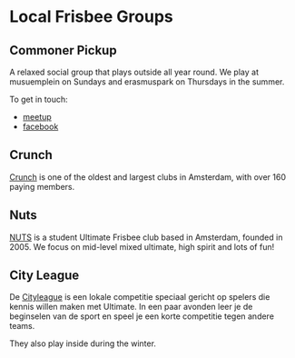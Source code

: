 
Local Frisbee Groups
====================

## Commoner Pickup

A relaxed social group that plays outside all year round. We play
at musuemplein on Sundays and erasmuspark on Thursdays in the summer.

To get in touch:

  * [meetup](https://www.meetup.com/Frisbee-Amsterdam/)
  * [facebook](https://www.facebook.com/groups/ultimate.amsterdam/about/)

## Crunch

[Crunch](http://www.crunch-ultimate.net) is one of the oldest and largest clubs in Amsterdam, with over 160 paying members.

## Nuts

[NUTS](http://ultimatenuts.nl) is a student Ultimate Frisbee club based in Amsterdam, founded in 2005. We focus on mid-level mixed ultimate, high spirit and lots of fun!

## City League

De [Cityleague](https://cityleague.nl) is een lokale competitie speciaal gericht op spelers die kennis willen maken met Ultimate. In een paar avonden leer je de beginselen van de sport en speel je een korte competitie tegen andere teams.

They also play inside during the winter.
